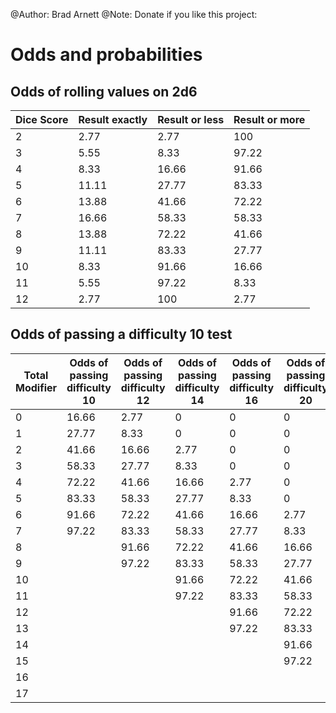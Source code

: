@Author: Brad Arnett
@Note: Donate if you like this project:

# Odds and probabilities

## Odds of rolling values on 2d6
| Dice Score | Result exactly | Result or less | Result or more |
|------------|----------------|----------------|----------------|
| 2          | 2.77           | 2.77           | 100            |
| 3          | 5.55           | 8.33           | 97.22          | 
| 4          | 8.33           | 16.66          | 91.66          |
| 5          | 11.11          | 27.77          | 83.33          | 
| 6          | 13.88          | 41.66          | 72.22          | 
| 7          | 16.66          | 58.33          | 58.33          | 
| 8          | 13.88          | 72.22          | 41.66          | 
| 9          | 11.11          | 83.33          | 27.77          | 
| 10         | 8.33           | 91.66          | 16.66          | 
| 11         | 5.55           | 97.22          | 8.33           | 
| 12         | 2.77           | 100            | 2.77           | 

## Odds of passing a difficulty 10 test
| Total Modifier | Odds of passing difficulty 10 | Odds of passing difficulty 12 | Odds of passing difficulty 14 | Odds of passing difficulty 16 | Odds of passing difficulty 20 |
|----------|-------------------------------|-------------------------------|-------------------------------|-------------------------------|-------------------------------|
| 0        | 16.66                         | 2.77                          | 0                             | 0                             | 0                             |
| 1        | 27.77                         | 8.33                          | 0                             | 0                             | 0                             |
| 2        | 41.66                         | 16.66                         | 2.77                          | 0                             | 0                             |
| 3        | 58.33                         | 27.77                         | 8.33                          | 0                             | 0                             |
| 4        | 72.22                         | 41.66                         | 16.66                         | 2.77                          | 0                             |
| 5        | 83.33                         | 58.33                         | 27.77                         | 8.33                          | 0                             |
| 6        | 91.66                         | 72.22                         | 41.66                         | 16.66                         | 2.77                          |
| 7        | 97.22                         | 83.33                         | 58.33                         | 27.77                         | 8.33                          |
| 8        |                               | 91.66                         | 72.22                         | 41.66                         | 16.66                         |
| 9        |                               | 97.22                         | 83.33                         | 58.33                         | 27.77                         |
| 10       |                               |                               | 91.66                         | 72.22                         | 41.66                         |
| 11       |                               |                               | 97.22                         | 83.33                         | 58.33                         |
| 12       |                               |                               |                               | 91.66                         | 72.22                         |
| 13       |                               |                               |                               | 97.22                         | 83.33                         |
| 14       |                               |                               |                               |                               | 91.66                         |
| 15       |                               |                               |                               |                               | 97.22                         |
| 16       |                               |                               |                               |                               |                               |
| 17       |                               |                               |                               |                               |                               |